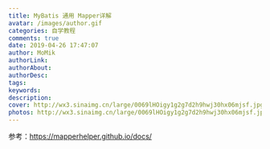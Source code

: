 ```yaml
---
title: MyBatis 通用 Mapper详解
avatar: /images/author.gif
categories: 自学教程
comments: true
date: 2019-04-26 17:47:07
author: MoMik
authorLink:
authorAbout:
authorDesc:
tags:
keywords:
description:
cover: http://wx3.sinaimg.cn/large/0069lHOigy1g2g7d2h9hwj30hx06mjsf.jpg
photos: http://wx3.sinaimg.cn/large/0069lHOigy1g2g7d2h9hwj30hx06mjsf.jpg
---
```


参考：https://mapperhelper.github.io/docs/

